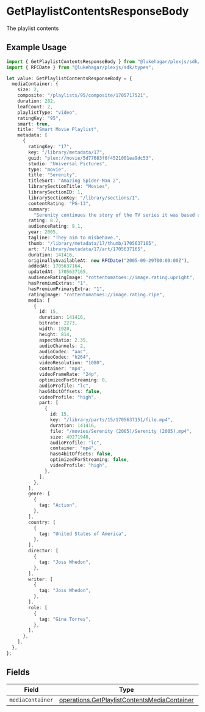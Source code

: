 # GetPlaylistContentsResponseBody

The playlist contents

## Example Usage

```typescript
import { GetPlaylistContentsResponseBody } from "@lukehagar/plexjs/sdk/models/operations";
import { RFCDate } from "@lukehagar/plexjs/sdk/types";

let value: GetPlaylistContentsResponseBody = {
  mediaContainer: {
    size: 2,
    composite: "/playlists/95/composite/1705717521",
    duration: 282,
    leafCount: 2,
    playlistType: "video",
    ratingKey: "95",
    smart: true,
    title: "Smart Movie Playlist",
    metadata: [
      {
        ratingKey: "17",
        key: "/library/metadata/17",
        guid: "plex://movie/5d77683f6f4521001ea9dc53",
        studio: "Universal Pictures",
        type: "movie",
        title: "Serenity",
        titleSort: "Amazing Spider-Man 2",
        librarySectionTitle: "Movies",
        librarySectionID: 1,
        librarySectionKey: "/library/sections/1",
        contentRating: "PG-13",
        summary:
          "Serenity continues the story of the TV series it was based upon (\"Firefly\"). River Tam had a secret - one in which she's not even aware - so dangerous, no one's safe, as an Alliance operative's sent to capture her, and all others are considered irrelevant to his job.",
        rating: 8.2,
        audienceRating: 9.1,
        year: 2005,
        tagline: "They aim to misbehave.",
        thumb: "/library/metadata/17/thumb/1705637165",
        art: "/library/metadata/17/art/1705637165",
        duration: 141416,
        originallyAvailableAt: new RFCDate("2005-09-29T00:00:00Z"),
        addedAt: 1705637164,
        updatedAt: 1705637165,
        audienceRatingImage: "rottentomatoes://image.rating.upright",
        hasPremiumExtras: "1",
        hasPremiumPrimaryExtra: "1",
        ratingImage: "rottentomatoes://image.rating.ripe",
        media: [
          {
            id: 15,
            duration: 141416,
            bitrate: 2273,
            width: 1920,
            height: 814,
            aspectRatio: 2.35,
            audioChannels: 2,
            audioCodec: "aac",
            videoCodec: "h264",
            videoResolution: "1080",
            container: "mp4",
            videoFrameRate: "24p",
            optimizedForStreaming: 0,
            audioProfile: "lc",
            has64bitOffsets: false,
            videoProfile: "high",
            part: [
              {
                id: 15,
                key: "/library/parts/15/1705637151/file.mp4",
                duration: 141416,
                file: "/movies/Serenity (2005)/Serenity (2005).mp4",
                size: 40271948,
                audioProfile: "lc",
                container: "mp4",
                has64bitOffsets: false,
                optimizedForStreaming: false,
                videoProfile: "high",
              },
            ],
          },
        ],
        genre: [
          {
            tag: "Action",
          },
        ],
        country: [
          {
            tag: "United States of America",
          },
        ],
        director: [
          {
            tag: "Joss Whedon",
          },
        ],
        writer: [
          {
            tag: "Joss Whedon",
          },
        ],
        role: [
          {
            tag: "Gina Torres",
          },
        ],
      },
    ],
  },
};
```

## Fields

| Field                                                                                                               | Type                                                                                                                | Required                                                                                                            | Description                                                                                                         |
| ------------------------------------------------------------------------------------------------------------------- | ------------------------------------------------------------------------------------------------------------------- | ------------------------------------------------------------------------------------------------------------------- | ------------------------------------------------------------------------------------------------------------------- |
| `mediaContainer`                                                                                                    | [operations.GetPlaylistContentsMediaContainer](../../../sdk/models/operations/getplaylistcontentsmediacontainer.md) | :heavy_minus_sign:                                                                                                  | N/A                                                                                                                 |